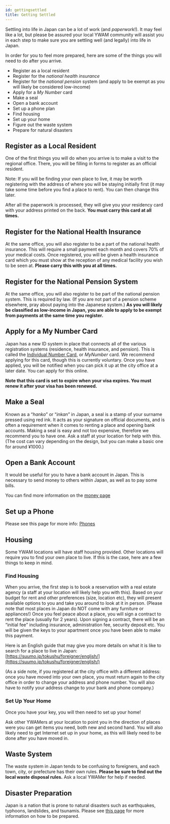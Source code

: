 ```yaml
---
id: gettingsettled
title: Getting Settled
---
```


Settling into life in Japan can be a lot of work (and *paper*work!). It may feel like a lot, but please be assured your local YWAM community will assist you in each step to make sure you are settling well (and legally) into life in Japan.

In order for you to feel more prepared, here are some of the things you will need to do after you arrive.

- Register as a local resident
- Register for the *national health insurance*
- Register for the *national pension* system (and apply to be exempt as you will likely be considered low-income)
- Apply for a *My Number* card
- Make a seal
- Open a bank account
- Set up a phone plan
- Find housing
- Set up your home
- Figure out the waste system
- Prepare for natural disasters

## Register as a Local Resident

One of the first things you will do when you arrive is to make a visit to the regional office. There, you will be filling in forms to register as an official resident.

Note: If you will be finding your own place to live, it may be worth registering with the address of where you will be staying initially first (it may take some time before you find a place to rent). You can then change this later.

After all the paperwork is processed, they will give you your residency card with your address printed on the back. **You must carry this card at all times.**

## Register for the National Health Insurance

At the same office, you will also register to be a part of the national health insurance. This will require a small payment each month and covers 70% of your medical costs. Once registered, you will be given a health insurance card which you must show at the reception of any medical facility you wish to be seen at. **Please carry this with you at all times.**

## Register for the National Pension System

At the same office, you will also register to be part of the national pension system. This is required by law. (If you are not part of a pension scheme elsewhere, pray about paying into the Japanese system.) **As you will likely be classified as low-income in Japan, you are able to apply to be exempt from payments at the same time you register.**

## Apply for a My Number Card

Japan has a new ID system in place that connects all of the various registration systems (residence, health insurance, and pension). This is called the [Individual Number Card](https://www.kojinbango-card.go.jp/en/), or *MyNumber* card. We recommend applying for this card, though this is currently voluntary. Once you have applied, you will be notified when you can pick it up at the city office at a later date. You can apply for this online.

**Note that this card is set to expire when your visa expires. You must renew it after your visa has been renewed.**

## Make a Seal

Known as a “*hanko*” or “*inkan*” in Japan, a seal is a stamp of your surname pressed using red ink. It acts as your signature on official documents, and is often a requirement when it comes to renting a place and opening bank accounts. Making a seal is easy and not too expensive, therefore we recommend you to have one. Ask a staff at your location for help with this. (The cost can vary depending on the design, but you can make a basic one for around ¥1000.)

## Open a Bank Account

It would be useful for you to have a bank account in Japan. This is necessary to send money to others within Japan, as well as to pay some bills.

You can find more information on the [money page](money.md)

## Set up a Phone

Please see this page for more info: [Phones](phones.md)

## Housing

Some YWAM locations will have staff housing provided. Other locations will require you to find your own place to live. If this is the case, here are a few things to keep in mind.

### Find Housing

When you arrive, the first step is to book a reservation with a real estate agency (a staff at your location will likely help you with this). Based on your budget for rent and other preferences (size, location etc), they will present available options to you and take you around to look at it in person. (Please note that most places in Japan do NOT come with any furniture or appliances!) Once you feel peace about a place, you will sign a contract to rent the place (usually for 2 years). Upon signing a contract, there will be an “initial fee” including insurance, administration fee, security deposit etc. You will be given the keys to your apartment once you have been able to make this payment.

Here is an English guide that may give you more details on what it is like to search for a place to live in Japan: [https://suumo.jp/tokushu/foreigner/english/](https://suumo.jp/tokushu/foreigner/english/)

(As a side note, if you registered at the city office with a different address: once you have moved into your own place, you must return again to the city office in order to change your address and phone number. You will also have to notify your address change to your bank and phone company.)

### Set Up Your Home

Once you have your key, you will then need to set up your home!

Ask other YWAMers at your location to point you in the direction of places were you can get items you need, both new and second hand. You will also likely need to get Internet set up in your home, as this will likely need to be done after you have moved in.

## Waste System

The waste system in Japan tends to be confusing to foreigners, and each town, city, or prefecture has their own rules. **Please be sure to find out the local waste disposal rules.** Ask a local YWAMer for help if needed.

## Disaster Preparation

Japan is a nation that is prone to natural disasters such as earthquakes, typhoons, landslides, and tsunamis. Please see [this page](disaster.md) for more information on how to be prepared.
